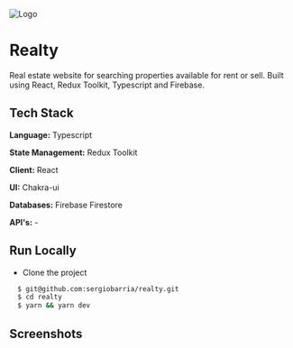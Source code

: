 ![Logo](https://res.cloudinary.com/sbarria-dev/image/upload/v1644818120/sergiobarria/repo/realty-cover_abbw6d.png)


# Realty

Real estate website for searching properties available for rent or sell. Built using React, Redux Toolkit, Typescript and Firebase.




## Tech Stack

**Language:** Typescript

**State Management:** Redux Toolkit

**Client:** React

**UI:** Chakra-ui

**Databases:** Firebase Firestore

**API's:** -


## Run Locally

- Clone the project

```bash
  $ git@github.com:sergiobarria/realty.git
  $ cd realty
  $ yarn && yarn dev
```



## Screenshots
